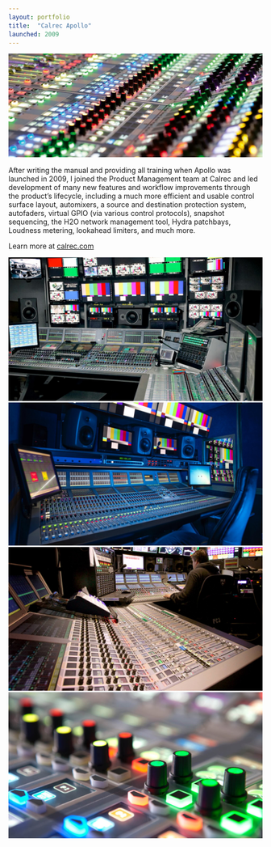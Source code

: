 ```yaml
---
layout: portfolio
title:  "Calrec Apollo"
launched: 2009
---
```


<div class="post-image"><img src="/assets/images/portfolio/calrec-apollo/hero.jpg"></div>

After writing the manual and providing all training when Apollo was launched in 2009, I joined the Product Management team at Calrec and led development of many new features and workflow improvements through the product’s lifecycle, including a much more efficient and usable control surface layout, automixers, a source and destination protection system, autofaders, virtual GPIO (via various control protocols), snapshot sequencing, the H2O network management tool, Hydra patchbays, Loudness metering, lookahead limiters, and much more.

Learn more at [calrec.com](calrec.com)

<div class="post-image"><img src="/assets/images/portfolio/calrec-apollo/apollo-sky.jpg"></div>
<div class="post-image"><img src="/assets/images/portfolio/calrec-apollo/apollo-arena.jpg"></div>
<div class="post-image"><img src="/assets/images/portfolio/calrec-apollo/apollo-sky-2.jpg"></div>
<div class="post-image"><img src="/assets/images/portfolio/calrec-apollo/apollo-rotaries.jpg"></div>
